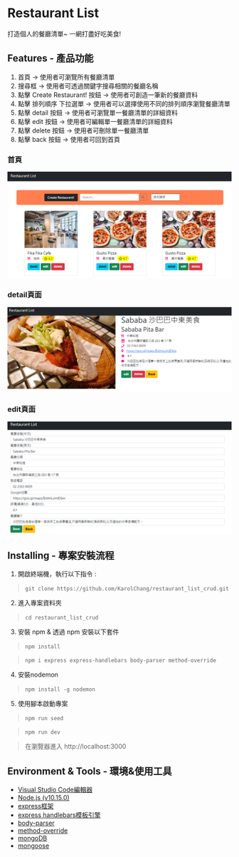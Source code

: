 # Restaurant List
打造個人的餐廳清單~
一網打盡好吃美食!

## Features - 產品功能
1. 首頁 -> 使用者可瀏覽所有餐廳清單
2. 搜尋框 -> 使用者可透過關鍵字搜尋相關的餐廳名稱
3. 點擊 Create Restaurant! 按鈕 -> 使用者可創造一筆新的餐廳資料
4. 點擊 排列順序 下拉選單 -> 使用者可以選擇使用不同的排列順序瀏覽餐廳清單
5. 點擊 detail 按鈕 -> 使用者可瀏覽單一餐廳清單的詳細資料
6. 點擊 edit 按鈕 -> 使用者可編輯單一餐廳清單的詳細資料
7. 點擊 delete 按鈕 -> 使用者可刪除單一餐廳清單
8. 點擊 back 按鈕 -> 使用者可回到首頁

### 首頁
![](./picture/index.png)
### detail頁面
![](./picture/detail.png)
### edit頁面
![](./picture/edit.png)

## Installing - 專案安裝流程
1. 開啟終端機，執行以下指令 :
> `git clone https://github.com/KarolChang/restaurant_list_crud.git`

2. 進入專案資料夾
> `cd restaurant_list_crud`

3. 安裝 npm & 透過 npm 安裝以下套件
> `npm install`

> `npm i express express-handlebars body-parser method-override`

4. 安裝nodemon
> `npm install -g nodemon`

5. 使用腳本啟動專案
> `npm run seed`

> `npm run dev`

> 在瀏覽器進入 http://localhost:3000

## Environment & Tools - 環境&使用工具
* [Visual Studio Code編輯器](https://code.visualstudio.com/)
* [Node.js (v10.15.0)](https://nodejs.org/en/)
* [express框架](https://www.npmjs.com/package/express)
* [express handlebars模板引擎](https://www.npmjs.com/package/express-handlebars)
* [body-parser](https://www.npmjs.com/package/body-parser)
* [method-override](https://www.npmjs.com/package/method-override)
* [mongoDB](https://www.mongodb.com/2)
* [mongoose](https://mongoosejs.com/)
